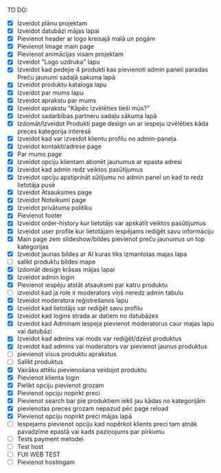 TO DO:
- [X] Izveidot plānu projektam
- [X] Izveidot datubāzi mājas lapai
- [x] Pievienot header ar logo kreisajā malā un pogām
- [x] Pievienot Image main page
- [x] Pievienot animācijas visam projektam
- [x] Izveidot "Logo uzdruka" lapu
- [x] Izveidot kad pedejie 4 produkti kas pievienoti admin paneli paradas Preču jaunumi sadaļā sakuma lapā
- [x] Izveidot produktu kataloga lapu
- [x] Izveidot par mums lapu
- [x] Izveidot aprakstu par mums
- [x] Izveidot aprakstu "Kāpēc izvēlēties tieši mūs?"
- [x] Izveidot sadarbības partneru sadaļu sākuma lapā
- [x] Izdomāt/Izveidot Produkti page design un ar iespeju izvēlēties kāda preces kategorija interesē
- [x] Izveidot kad var izveidot klientu profilu no admin-paneļa.
- [x] Izveidot kontakti/adrese page
- [x] Par mums page
- [x] Izveidot opciju klientam abonēt jaunumus ar epasta adresi
- [x] Izveidot kad admin redz veiktos pasūtijumus
- [x] Izveidot opciju apstiprināt sūtijumu no admin panel un kad to redz lietotāja pusē
- [x] Izveidot Atsauksmes page
- [x] Izveidot Noteikumi page
- [x] Izveidot privātuma politiku
- [x] Pievienot footer
- [x] Izveidot order-history kur lietotājs var apskatīt veiktos pasūtijumus
- [x] Izveidot user profile kur lietotājam iespējams rediģēt savu informāciju
- [x] Main page zem slideshow/bildes pievienot preču jaunumus un top kategorijas
- [x] Izveidot jaunas bildes ar AI kuras tiks izmantotas majas lapa
- [ ] salikt produktu bildes mape
- [x] Izdomāt design krāsas mājas lapai
- [x] Izveidot admin login
- [x] Pievienot iespēju atstāt atsauksmi par katru produktu
- [ ] izveidot kad ja role ir moderators viņš neredz admin tabulu
- [x] Izveidot moderatora reģistrešanos lapu
- [x] Izveidot kad lietotājs var rediģēt savu profilu
- [x] Izveidot kad logins strada ar datiem no datubāzes
- [x] Izveidot kad Adminam iespeja pievienot moderatorus caur majas lapu vai datubāzi
- [x] Izveidot kad admins vai mods var rediģēt/dzēst produktus
- [x] Izveidot kad admins vai moderators var pievienot jaunus produktus
- [ ] pievienot visus produktu aprakstus
- [ ] Salikt produktus
- [x] Vairāku attēlu pievienošana veidojot produktu
- [x] Pievienot klienta login
- [x] Pielikt opciju pievienot grozam
- [x] Pievienot opciju nopirkt preci
- [x] Pievienot search bar pie produktiem iekš jau kādas no kategorijām
- [x] pievienotas preces grozam nepazud pēc page reload
- [x] Pievienot opciju nopirkt preci mājas lapā
- [ ] Iespejams pievienot opciju kad nopērkot klients preci tam atnāk pavadzīme epastā vai kads paziņojums par pirkumu
- [ ] Tests payment metodei
- [ ] Test host
- [ ] FUll WEB TEST
- [ ] Pievienot hostingam
